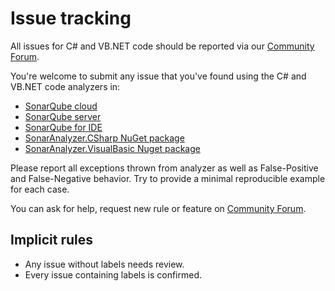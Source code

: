 # Issue tracking

All issues for C# and VB.NET code should be reported via our [Community Forum](https://community.sonarsource.com/c/clean-code/fp/7).

You're welcome to submit any issue that you've found using the C# and VB.NET code analyzers in:

* [SonarQube cloud](https://www.sonarsource.com/products/sonarcloud/)
* [SonarQube server](https://www.sonarsource.com/products/sonarqube/)
* [SonarQube for IDE](https://www.sonarsource.com/products/sonarlint/)
* [SonarAnalyzer.CSharp NuGet package](https://www.nuget.org/packages/SonarAnalyzer.CSharp/)
* [SonarAnalyzer.VisualBasic Nuget package](https://www.nuget.org/packages/SonarAnalyzer.VisualBasic/)

Please report all exceptions thrown from analyzer as well as False-Positive and False-Negative behavior. Try to provide a minimal reproducible example for each case.

You can ask for help, request new rule or feature on [Community Forum](https://community.sonarsource.com/).

## Implicit rules

* Any issue without labels needs review.
* Every issue containing labels is confirmed.
